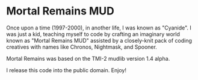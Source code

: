 # Mortal Remains MUD

Once upon a time (1997-2000), in another life, I was known as "Cyanide". I was just a kid, teaching myself to code by crafting an imaginary world known as "Mortal Remains MUD" assisted by a closely-knit pack of coding creatives with names like Chronos, Nightmask, and Spooner.

Mortal Remains was based on the TMI-2 mudlib version 1.4 alpha.

I release this code into the public domain. Enjoy!
